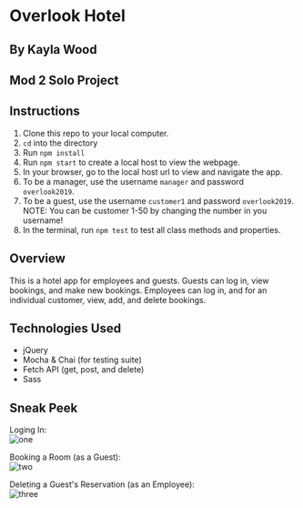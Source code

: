 # Overlook Hotel
## By Kayla Wood
## Mod 2 Solo Project

## Instructions
1. Clone this repo to your local computer.
2. `cd` into the directory
3. Run `npm install`
4. Run `npm start` to create a local host to view the webpage.
5. In your browser, go to the local host url to view and navigate the app.
6. To be a manager, use the username `manager` and password `overlook2019`.
7. To be a guest, use the username `customer1` and password `overlook2019`. NOTE: You can be customer 1-50 by changing the number in you username!
8. In the terminal, run `npm test` to test all class methods and properties.

## Overview
This is a hotel app for employees and guests. Guests can log in, view bookings, and make new bookings. Employees can log in, and for an individual customer, view, add, and delete bookings. 

## Technologies Used
- jQuery
- Mocha & Chai (for testing suite)
- Fetch API (get, post, and delete)
- Sass

## Sneak Peek
Loging In:  
![one](https://media.giphy.com/media/l4jPlgdjWyEtm1ZrYm/giphy.gif)

Booking a Room (as a Guest):  
![two](https://media.giphy.com/media/eGsA5LNrIcq2DxkMEh/giphy.gif)

Deleting a Guest's Reservation (as an Employee):  
![three](https://media.giphy.com/media/XyJfHj3ZzBUlDGU2ox/giphy.gif)
